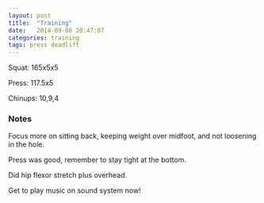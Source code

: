 ```yaml
---
layout: post
title:  "Training"
date:   2014-09-08 20:47:07
categories: training
tags: press deadlift
---
```


Squat:          165x5x5

Press:          117.5x5

Chinups:        10,9,4

### Notes

Focus more on sitting back, keeping weight over midfoot, and not loosening in
the hole.

Press was good, remember to stay tight at the bottom.

Did hip flexor stretch plus overhead.

Get to play music on sound system now!
